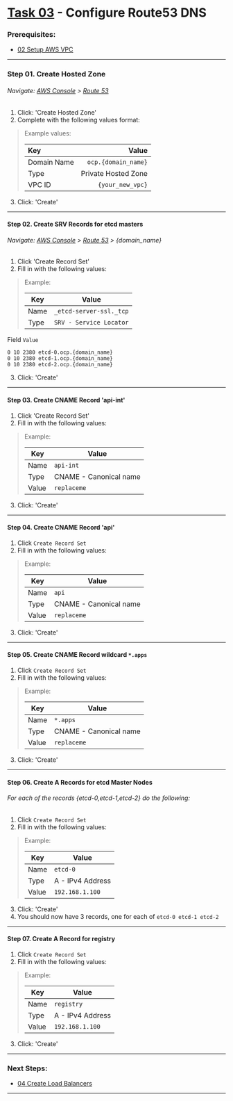 # [Task 03](../task/route53/) - Configure Route53 DNS
### Prerequisites:
  + [02 Setup AWS VPC]
--------------------------------------------------------------------------------
### Step 01\. Create Hosted Zone
###### Navigate: [AWS Console] > [Route 53] 
  1. Click: 'Create Hosted Zone'
  2. Complete with the following values format:
> Example values:
>
>   | Key          | Value               |
>   |:-------------|--------------------:|
>   | Domain Name  | `ocp.{domain_name}` |
>   | Type         | Private Hosted Zone |
>   | VPC ID       | `{your_new_vpc}`    |

  3. Click: 'Create'

--------------------------------------------------------------------------------
#### Step 02\. Create SRV Records for etcd masters
###### Navigate: [AWS Console] > [Route 53] > {domain_name}
  1. Click 'Create Record Set'
  2. Fill in with the following values:
>   Example:
>
>   | Key  | Value                   |
>   |------|-------------------------|
>   | Name | `_etcd-server-ssl._tcp` |
>   | Type | `SRV - Service Locator` |

   Field `Value`                          
```
0 10 2380 etcd-0.ocp.{domain_name}
0 10 2380 etcd-1.ocp.{domain_name}
0 10 2380 etcd-2.ocp.{domain_name}
```
  3. Click: 'Create'

--------------------------------------------------------------------------------
#### Step 03\. Create CNAME Record 'api-int'
  1. Click 'Create Record Set'
  2. Fill in with the following values:
>   Example:
>
>   | Key   | Value                   |
>   |-------|-------------------------|
>   | Name  | ` api-int `             |
>   | Type  | CNAME - Canonical name  |
>   | Value | ` replaceme `           |

  3. Click: 'Create'

--------------------------------------------------------------------------------
#### Step 04\. Create CNAME Record 'api'
  1. Click `Create Record Set`
  2. Fill in with the following values:
>   Example:
>
>   | Key   | Value                   |
>   |-------|-------------------------|
>   | Name  | ` api `                 |
>   | Type  | CNAME - Canonical name  |
>   | Value | ` replaceme `           |

  3. Click: 'Create'

--------------------------------------------------------------------------------
#### Step 05\. Create CNAME Record wildcard `*.apps`
  1. Click `Create Record Set`
  2. Fill in with the following values:
>   Example:
>
>   | Key   | Value                   |
>   |-------|-------------------------|
>   | Name  | ` *.apps `              |
>   | Type  | CNAME - Canonical name  |
>   | Value | ` replaceme `           |

  3. Click: 'Create'

--------------------------------------------------------------------------------
#### Step 06\. Create A Records for etcd Master Nodes
###### For each of the records {etcd-0,etcd-1,etcd-2} do the following:
  1. Click `Create Record Set`
  2. Fill in with the following values:
>   Example:
>
>   | Key   | Value                   |
>   |-------|-------------------------|
>   | Name  | ` etcd-0 `              |
>   | Type  | A - IPv4 Address        |
>   | Value | ` 192.168.1.100 `       |

  3. Click: 'Create'
  4. You should now have 3 records, one for each of ` etcd-0 etcd-1 etcd-2 `

--------------------------------------------------------------------------------
#### Step 07\. Create A Record for registry
  1. Click `Create Record Set`
  2. Fill in with the following values:
>   Example:
>
>   | Key   | Value                   |
>   |-------|-------------------------|
>   | Name  | ` registry `            |
>   | Type  | A - IPv4 Address        |
>   | Value | ` 192.168.1.100 `       |

  3. Click: 'Create'

---------------------------------------------------------------------------------
### Next Steps:
  + [04 Create Load Balancers]
--------------------------------------------------------------------------------
[02 Setup AWS VPC]:../manual/02_SetupVPC.md
[04 Create Load Balancers]:../manual/04_LoadBalancer.md
[AWS Console]:https://console.amazonaws-us-gov.com/console/home
[Route 53]:https://console.amazonaws-us-gov.com/route53/home
